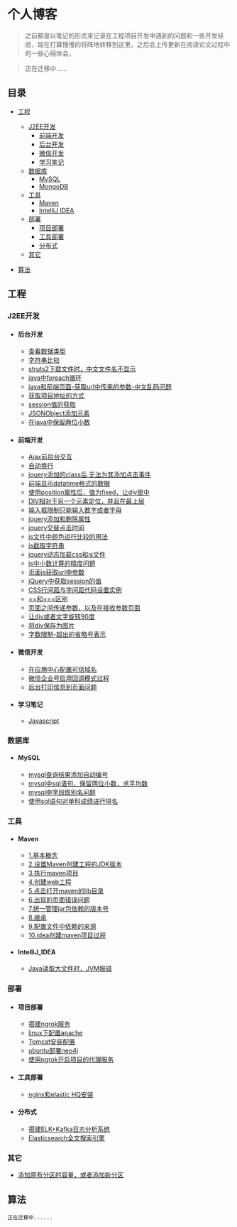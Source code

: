 # 个人博客

> 之前都是以笔记的形式来记录在工程项目开发中遇到的问题和一些开发经验，现在打算慢慢的将阵地转移到这里。之后会上传更新在阅读论文过程中的一些心得体会。

> 正在迁移中......

## 目录
* [工程](#工程)
   * [J2EE开发](#J2EE开发)
      * [前端开发](#前端开发)
      * [后台开发](#后台开发)
      * [微信开发](#微信开发)
      * [学习笔记](#学习笔记)
   * [数据库](#数据库)
      * [MySQL](#MySQL)
      * [MongoDB](#MongoDB)
   * [工具](#工具)
      * [Maven](#Maven)
      * [IntelliJ IDEA](#IntelliJ_IDEA)
   * [部署](#部署)
      * [项目部署](#项目部署)
      * [工具部署](#工具部署)
      * [分布式](#分布式)
   * [其它](#其它)

* [算法](#算法)

## 工程
### J2EE开发
* #### 后台开发
   * [查看数据类型](https://github.com/yongbowin/blog/tree/master/J2EE/backend/check_datatype.md)
   * [字符串比较](https://github.com/yongbowin/blog/tree/master/J2EE/backend/compete_str.md)
   * [struts2下载文件时，中文文件名不显示](https://github.com/yongbowin/blog/tree/master/J2EE/backend/filename_no_show.md)
   * [java中foreach循环](https://github.com/yongbowin/blog/tree/master/J2EE/backend/foreach.md)
   * [java和前端页面-获取url中传来的参数-中文乱码问题](https://github.com/yongbowin/blog/tree/master/J2EE/backend/get_param_zh_error.md)
   * [获取项目地址的方式](https://github.com/yongbowin/blog/tree/master/J2EE/backend/get_project_addr.md)
   * [session值的获取](https://github.com/yongbowin/blog/tree/master/J2EE/backend/get_session.md)
   * [JSONObject添加元素](https://github.com/yongbowin/blog/tree/master/J2EE/backend/JSONObject_add_elem.md)
   * [在java中保留两位小数](https://github.com/yongbowin/blog/tree/master/J2EE/backend/save2float.md)
* #### 前端开发
   * [Ajax前后台交互](https://github.com/yongbowin/blog/tree/master/J2EE/frontend/ajax_interact.md)
   * [自动换行](https://github.com/yongbowin/blog/tree/master/J2EE/frontend/auto_wrap.md)
   * [jquery添加的class后,无法为其添加点击事件](https://github.com/yongbowin/blog/tree/master/J2EE/frontend/click_event.md)
   * [前端显示datatime格式的数据](https://github.com/yongbowin/blog/tree/master/J2EE/frontend/datetime_show.md)
   * [使用position属性后，值为fixed，让div居中](https://github.com/yongbowin/blog/tree/master/J2EE/frontend/div_center.md)
   * [DIV相对于另一个元素定位，并且在最上层](https://github.com/yongbowin/blog/tree/master/J2EE/frontend/div_up.md)
   * [输入框限制只能输入数字或者字母](https://github.com/yongbowin/blog/tree/master/J2EE/frontend/input_re.md)
   * [jquery添加和删除属性](https://github.com/yongbowin/blog/tree/master/J2EE/frontend/jq_add_del_property.md)
   * [jquery交替点击时间](https://github.com/yongbowin/blog/tree/master/J2EE/frontend/jq_time.md)
   * [js文件中颜色进行比较的用法](https://github.com/yongbowin/blog/tree/master/J2EE/frontend/js_color_compete.md)
   * [js截取字符串](https://github.com/yongbowin/blog/tree/master/J2EE/frontend/js_cut_str.md)
   * [jquery动态加载css和js文件](https://github.com/yongbowin/blog/tree/master/J2EE/frontend/js_dynamic_locd_js_css.md)
   * [js中小数计算的精度问题](https://github.com/yongbowin/blog/tree/master/J2EE/frontend/js_float_accu.md)
   * [页面js获取url中参数](https://github.com/yongbowin/blog/tree/master/J2EE/frontend/js_get_param.md)
   * [jQuery中获取session的值](https://github.com/yongbowin/blog/tree/master/J2EE/frontend/js_get_session.md)
   * [CSS行间距与字间距代码设置实例](https://github.com/yongbowin/blog/tree/master/J2EE/frontend/line_word_gap.md)
   * [==和===区别](https://github.com/yongbowin/blog/tree/master/J2EE/frontend/operator.md)
   * [页面之间传递参数，以及在接收参数页面](https://github.com/yongbowin/blog/tree/master/J2EE/frontend/pass_param_in_diff_pages.md)
   * [让div或者文字旋转90度](https://github.com/yongbowin/blog/tree/master/J2EE/frontend/rotate_work.md)
   * [将div保存为图片](https://github.com/yongbowin/blog/tree/master/J2EE/frontend/save_page_2_img.md)
   * [字数限制-超出的省略号表示](https://github.com/yongbowin/blog/tree/master/J2EE/frontend/word_ellipsis.md)
* #### 微信开发
   * [在应用中心配置可信域名](https://github.com/yongbowin/blog/tree/master/J2EE/weixin/app_center_domain.md)
   * [微信企业号启用回调模式过程](https://github.com/yongbowin/blog/tree/master/J2EE/weixin/open_callback.md)
   * [后台打印信息到页面问题](https://github.com/yongbowin/blog/tree/master/J2EE/weixin/print_2_front.md)
* #### 学习笔记
   * [Javascript](https://github.com/yongbowin/blog/tree/master/J2EE/notes/js_notes.md)

### 数据库
* #### MySQL
   * [mysql查询结果添加自动编号](https://github.com/yongbowin/blog/tree/master/database/mysql/add_num_for_result.md)
   * [mysql中sql语句，保留两位小数，求平均数](https://github.com/yongbowin/blog/tree/master/database/mysql/mean_save2float.md)
   * [mysql中字段取别名问题](https://github.com/yongbowin/blog/tree/master/database/mysql/property_alias.md)
   * [使用sql语句对单科成绩进行排名](https://github.com/yongbowin/blog/tree/master/database/mysql/single_score_rank.md)

### 工具
* #### Maven
   * [1.基本概念](https://github.com/yongbowin/blog/blob/master/tools/maven/basic_theory.md)
   * [2.设置Maven创建工程的JDK版本](https://github.com/yongbowin/blog/blob/master/tools/maven/manage_jar_v.md)
   * [3.执行maven项目](https://github.com/yongbowin/blog/blob/master/tools/maven/exec_mvn.md)
   * [4.创建web工程](https://github.com/yongbowin/blog/blob/master/tools/maven/create_web.md)
   * [5.点击打开maven的lib目录](https://github.com/yongbowin/blog/blob/master/tools/maven/open_lib.md)
   * [6.出现的页面错误问题](https://github.com/yongbowin/blog/blob/master/tools/maven/page_error.md)
   * [7.统一管理jar包依赖的版本号](https://github.com/yongbowin/blog/blob/master/tools/maven/set_jdk.md)
   * [8.继承](https://github.com/yongbowin/blog/blob/master/tools/maven/inherit.md)
   * [9.配置文件中依赖的来源](https://github.com/yongbowin/blog/blob/master/tools/maven/conf_deps.md)
   * [10.idea创建maven项目过程](https://github.com/yongbowin/blog/blob/master/tools/maven/create_problem.md)
* #### IntelliJ_IDEA
   * [Java读取大文件时，JVM报错](https://github.com/yongbowin/blog/blob/master/tools/idea/jvm_error.md)

### 部署
* #### 项目部署
   * [搭建ngrok服务](https://github.com/yongbowin/blog/blob/master/deploy/project_deploy/new_ngrok.md)
   * [linux下配置apache](https://github.com/yongbowin/blog/blob/master/deploy/project_deploy/apa_conf.md)
   * [Tomcat安装配置](https://github.com/yongbowin/blog/blob/master/deploy/project_deploy/tom_conf.md)
   * [ubuntu部署neo4j](https://github.com/yongbowin/blog/blob/master/deploy/project_deploy/neo_conf.md)
   * [使用ngrok开启项目的代理服务](https://github.com/yongbowin/blog/blob/master/deploy/project_deploy/open_agent.md)
* #### 工具部署
   * [nginx和elastic HQ安装](https://github.com/yongbowin/blog/blob/master/deploy/tools_deploy/nginx_hq.md)
* #### 分布式
   * [搭建ELK+Kafka日志分析系统](https://github.com/yongbowin/blog/blob/master/deploy/distribution/elk_kafka.md)
   * [Elasticsearch全文搜索引擎](https://github.com/yongbowin/blog/blob/master/deploy/distribution/es.md)

### 其它
* [添加原有分区的容量，或者添加新分区](https://github.com/yongbowin/blog/blob/master/others/dyna_add_disk.md)

## 算法
```
正在迁移中......
```

